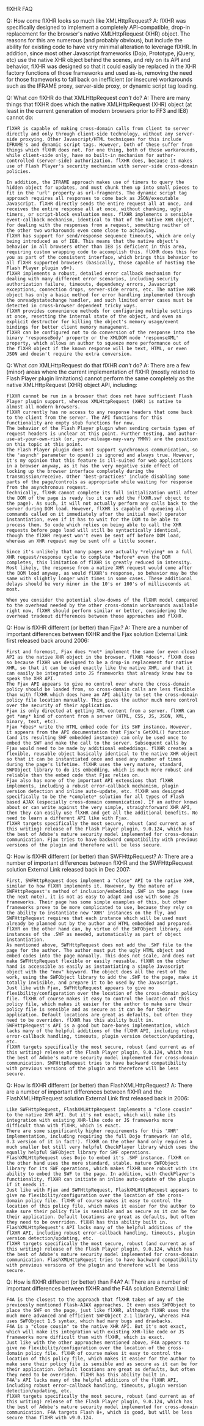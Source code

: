 flXHR FAQ

Q: How come flXHR looks so much like XMLHttpRequest?
A: flXHR was specifically designed to implement a completely API-compatible, drop-in replacement for the browser's native XMLHttpRequest (XHR) object. The reasons for this are numerous (and probably obvious), but include the ability for existing code to have very minimal alteration to leverage flXHR. In addition, since most other Javascript frameworks (Dojo, Prototype, jQuery, etc) use the native XHR object behind the scenes, and rely on its API and behavior, flXHR was designed so that it could easily be replaced in the XHR factory functions of those frameworks and used as-is, removing the need for those frameworks to fall back on inefficient (or insecure) workarounds such as the IFRAME proxy, server-side proxy, or dynamic script tag loading.

Q: What *can* flXHR do that XMLHttpRequest *can't* do?
A: There are many things that flXHR does which the native XMLHttpRequest (XHR) object (at least in the current generation of modern browsers prior to FF3 and IE8) cannot do:

    flXHR is capable of making cross-domain calls from client to server directly and only through client-side technology, without any server-side proxying. Other Javascript/HTML techniques for this include IFRAME's and dynamic script tags. However, both of these suffer from things which flXHR does not. For one thing, both of those workarounds, while client-side only, have no built-in mechanism for author-controlled (server-side) authorization. flXHR does, because it makes use of Flash Player's security mechanism with server-side cross-domain policies.

    In addition, the IFRAME approach makes use of timers to query the hidden object for updates, and must chunk them up into small pieces to fit in the 'url' property as url-fragments. The dynamic script tag approach requires all responses to come back as JSON/executable Javascript. flXHR directly sends the entire request all at once, and receives the entire response all at once, without chunking, ugly timers, or script-block evaluation mess. flXHR implements a sensible event-callback mechanism, identical to that of the native XHR object, for dealing with the responses from a request, something neither of the other two workarounds even come close to achieving.
    flXHR has support for send/response sequence timeouts, which are only being introduced as of IE8. This means that the native object's behavior in all browsers other than IE8 is deficient in this area, requiring custom wrapping code to accomplish this. flXHR does this for you as part of the consistent interface, which brings this behavior to all flXHR supported browsers (basically, those capable of hosting the Flash Player plugin v9+).
    flXHR implements a robust, detailed error callback mechanism for dealing with many different error scenarios, including security authorization failure, timeouts, dependency errors, Javascript exceptions, connection drops, server-side errors, etc. The native XHR object has only a basic method for error handling implemented through the onreadystatechange handler, and such limited error cases must be detected in cross-browser dependent tricky ways.
    flXHR provides convenience methods for configuring multiple settings at once, resetting the internal state of the object, and even an explicit destructor for killing the object's memory usage/event bindings for better client memory management.
    flXHR can be configured not to do conversion of the response into the binary 'responseBody' property or the XMLDOM node 'responseXML' property, which allows an author to squeeze more performance out of the flXHR object if the known response will be text, HTML, or even JSON and doesn't require the extra conversion.

Q: What *can* XMLHttpRequest do that flXHR *can't* do?
A: There are a few (minor) areas where the current implementation of flXHR (mostly related to Flash Player plugin limitations) cannot perform the same completely as the native XMLHttpRequest (XHR) object API, including:

    flXHR cannot be run in a browser that does not have sufficient Flash Player plugin support, whereas XMLHttpRequest (XHR) is native to almost all modern browsers.
    flXHR currently has no access to any response headers that come back to the client from the server. The API functions for this functionality are empty stub functions for now.
    The behavior of the Flash Player plugin when sending certain types of request headers is unclear at this point. Further testing, and author-use-at-your-own-risk (or, your-mileage-may-vary YMMV) are the position on this topic at this point.
    The Flash Player plugin does not support synchronous communication, so the 'asynch' parameter to open() is ignored and always true. However, it's my opinion that this feature is ill-suited for web applications in a browser anyway, as it has the very negative side effect of locking up the browser interface completely during the transmission/receive. Other 'best-practices' include disabling some parts of the page/controls as appropriate while waiting for response from the asynchronous request.
    Technically, flXHR cannot complete its full initialization until after the DOM of the page is ready (so it can add the flXHR.swf object to the page). As such, it will not actually perform any calls back to the server during DOM load. However, flXHR is capable of queueing all commands called on it immediately after the initial new() operator instantiation, even if it has to wait for the DOM to be able to process them. So code which relies on being able to call the XHR requests before page load will still be syntactically identical, though the flXHR request won't even be sent off before DOM load, whereas an XHR request may be sent off a little sooner.

    Since it's unlikely that many pages are actually *relying* on a full XHR request/response cycle to complete *before* even the DOM completes, this limitation of flXHR is greatly reduced in intensity. Most likely, the response from a native XHR request would come after the DOM load anyway, as would flXHR's response, so behavior may be the same with slightly longer wait times in some cases. These additional delays should be very minor in the 10's or 100's of milliseconds at most.

    When you consider the potential slow-downs of the flXHR model compared to the overhead needed by the other cross-domain workarounds available right now, flXHR should perform similar or better, considering the overhead tradeout differences between those approaches and flXHR.

Q: How is flXHR different (or better) than Fjax?
A: There are a number of important differences between flXHR and the Fjax solution External Link first released back around 2006:

    First and foremost, Fjax does *not* implement the same (or even close) API as the native XHR object in the browser. flXHR *does*. flXHR does so because flXHR was designed to be a drop-in replacement for native XHR, so that it can be used exactly like the native XHR, and that it can easily be integrated into JS frameworks that already know how to speak the XHR API.
    The Fjax API appears to give no control over where the cross-domain policy should be loaded from, so cross-domain calls are less flexible than with flXHR which does have an API ability to set the cross-domain policy file location manually. This gives the author much more control over the security of their application.
    Fjax is only directed at getting XML content from a server. flXHR can get *any* kind of content from a server (HTML, CSS, JS, JSON, XML, binary, text, etc).
    Fjax *does* write the HTML embed code for its SWF instance. However, it appears from the API documentation that Fjax's GetXML() function (and its resulting SWF embedded instance) can only be used once to embed the SWF and make the call to the server. Subsequent calls by Fjax would need to be made by additional embeddings. flXHR creates a flexible, reusable object basically identical to the native XHR object so that it can be instantiated once and used any number of times during the page's lifetime. flXHR uses the very mature, standard, SWFObject library to do its embedding, which is much more robust and reliable than the embed code that Fjax relies on.
    Fjax also has none of the important API extensions that flXHR implements, including a robust error-callback mechanism, plugin version detection and inline auto-update, etc. flXHR was designed specifically to be the *complete* solution for all types of Flash based AJAX (especially cross-domain communication). If an author knows about or can write against the very simple, straightforward XHR API, then they can easily use flXHR and get all the additional benefits. No need to learn a different API like with Fjax.
    flXHR targets specifically the most secure, robust (and current as of this writing) release of the Flash Player plugin, 9.0.124, which has the best of Adobe's mature security model implemented for cross-domain communication. Fjax tries to have backward compatibility with previous versions of the plugin and therefore will be less secure.

Q: How is flXHR different (or better) than SWFHttpRequest?
A: There are a number of important differences between flXHR and the SWFHttpRequest solution External Link released back in Dec 2007:

    First, SWFHttpRequest does implement a "close" API to the native XHR, similar to how flXHR implements it. However, by the nature of SWFHttpRequest's method of inclusion/embedding .SWF in the page (see the next note), it is not as easy to adapt and use with some JS frameworks. Their page has some simple examples of this, but other frameworks prove to be more complicated to use, because they rely on the ability to instantiate new 'XHR' instances on the fly, and SWFHttpRequest requires that each instance which will be used must already be planned out by the author and HTML embedded and prepared. flXHR on the other hand can, by virtue of the SWFObject library, add instances of the .SWF as needed, automatically as part of object instantiation.
    As mentioned above, SWFHttpRequest does not add the .SWF file to the page for the author. The author must put the ugly HTML object and embed codes into the page manually. This does not scale, and does not make SWFHttpRequest flexible or easily reusable. flXHR on the other hand is accessible as easily as instantiating a simple Javascript object with the "new" keyword. The object does all the rest of the work, using the SWFObject library to add the .SWF to the page, make it totally invisible, and prepare it to be used by the Javascript.
    Just like with Fjax, SWFHttpRequest appears to give no flexibility/configuration over the location of the cross-domain policy file. flXHR of course makes it easy to control the location of this policy file, which makes it easier for the author to make sure their policy file is sensible and as secure as it can be for their application. Default locations are great as defaults, but often they need to be overriden. flXHR has this ability built in.
    SWFHttpRequest's API is a good but bare-bones implementation, which lacks many of the helpful additions of the flXHR API, including robust error-callback handling, timeouts, plugin version detection/updating, etc.
    flXHR targets specifically the most secure, robust (and current as of this writing) release of the Flash Player plugin, 9.0.124, which has the best of Adobe's mature security model implemented for cross-domain communication. SWFHttpRequest tries to have backward compatibility with previous versions of the plugin and therefore will be less secure.

Q: How is flXHR different (or better) than FlashXMLHttpRequest?
A: There are a number of important differences between flXHR and the FlashXMLHttpRequest solution External Link first released back in 2006:

    Like SWFHttpRequest, FlashXMLHttpRequest implements a "close cousin" to the native XHR API. But it's not exact, which will make its integration with existing XHR-like code or JS frameworks more difficult than with flXHR, which is exact.
    There are some significantly higher requirements for this 'XHR' implementation, including requiring the full Dojo framework (an old, 0.3 version of it in fact!). flXHR on the other hand only requires a much smaller but still very helpful CheckPlayer library which uses the equally helpful SWFObject library for SWF operations.
    FlashXMLHttpRequest uses Dojo to embed it's .SWF instance. flXHR on the other hand uses the more standard, stable, mature SWFObject library for its SWF operations, which makes flXHR more robust with its ability to embed the SWF to the page. In addition, with CheckPlayer's functionality, flXHR can initiate an inline auto-update of the plugin if it needs it.
    Just like with Fjax and SWFHttpRequest, FlashXMLHttpRequest appears to give no flexibility/configuration over the location of the cross-domain policy file. flXHR of course makes it easy to control the location of this policy file, which makes it easier for the author to make sure their policy file is sensible and as secure as it can be for their application. Default locations are great as defaults, but often they need to be overriden. flXHR has this ability built in.
    FlashXMLHttpRequest's API lacks many of the helpful additions of the flXHR API, including robust error-callback handling, timeouts, plugin version detection/updating, etc.
    flXHR targets specifically the most secure, robust (and current as of this writing) release of the Flash Player plugin, 9.0.124, which has the best of Adobe's mature security model implemented for cross-domain communication. FlashXMLHttpRquest tries to have backward compatibility with previous versions of the plugin and therefore will be less secure.

Q: How is flXHR different (or better) than F4A?
A: There are a number of important differences between flXHR and the F4A solution External Link:

    F4A is the closest to the approach that flXHR takes of any of the previously mentioned Flash-AJAX approaches. It even uses SWFObject to place the SWF on the page, just like flXHR, although flXHR uses the much more advanced and efficient SWFObject 2.1 library, whereas F4A uses SWFObject 1.5 syntax, which had many bugs and drawbacks.
    F4A is a "close cousin" to the native XHR API. But it's not exact, which will make its integration with existing XHR-like code or JS frameworks more difficult than with flXHR, which is exact.
    Just like with the other approaches mentioned above, F4A appears to give no flexibility/configuration over the location of the cross-domain policy file. flXHR of course makes it easy to control the location of this policy file, which makes it easier for the author to make sure their policy file is sensible and as secure as it can be for their application. Default locations are great as defaults, but often they need to be overriden. flXHR has this ability built in.
    F4A's API lacks many of the helpful additions of the flXHR API, including robust error-callback handling, timeouts, plugin version detection/updating, etc.
    flXHR targets specifically the most secure, robust (and current as of this writing) release of the Flash Player plugin, 9.0.124, which has the best of Adobe's mature security model implemented for cross-domain communication. F4A targets Flash 8+, which is good, but will be less secure than flXHR with v9.0.124.

